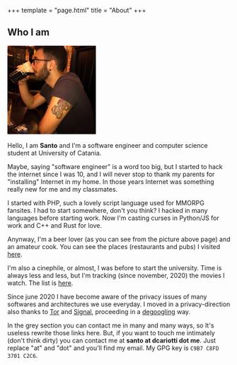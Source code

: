 +++
template = "page.html"
title = "About"
+++

## Who I am
![me.jpg](/i/me.jpg)

Hello, I am __Santo__ and I'm a software engineer and computer science
student at University of Catania.

Maybe, saying "software engineer" is a word too big, but I started to hack the
internet since I was 10, and I will never stop to thank my parents for "installing"
Internet in my home. In those years Internet was something really new for me and
my classmates.

I started with PHP, such a lovely script language used for MMORPG fansites. I
had to start somewhere, don't you think? I hacked in many languages before starting work.
Now I'm casting curses in Python/JS for work and C++ and Rust for love.

Anynway, I'm a beer lover (as you can see from the picture above page) and an amateur cook. You can see the places (restaurants and pubs) I
visited [here](/pubs).

I'm also a cinephile, or almost, I was before to start the university. Time is
always less and less, but I'm tracking (since november, 2020) the movies I
watch. The list is [here](/movies).

Since june 2020 I have become aware of the privacy issues of many softwares and
architectures we use everyday. I moved in a privacy-direction also thanks to
[Tor](https://torproject.org) and [Signal](https://signal.org), proceeding in a
[degoogling](https://reddit.com/r/degoogle) way.

In the grey section you can contact me in many and many ways, so It's useless
rewrite those links here. But, if you want to touch me intimately (don't think
dirty) you can contact me at __santo at dcariotti dot me__. Just replace "at"
and "dot" and you'll find my email. My GPG key is `C9B7 C8FD 3701 C2C6`.
